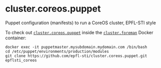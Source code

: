 # cluster.coreos.puppet

Puppet configuration (manifests) to run a CoreOS cluster, EPFL-STI style

To check out [`cluster.coreos.puppet`](https://github.com/epfl-sti/cluster.coreos.puppet) inside the [`cluster.foreman`](https://github.com/epfl-sti/cluster.foreman) Docker container:

    docker exec -it puppetmaster.mysubdomain.mydomain.com /bin/bash
    cd /etc/puppet/environments/production/modules
    git clone https://github.com/epfl-sti/cluster.coreos.puppet.git epflsti_coreos


